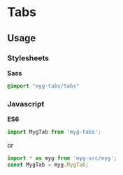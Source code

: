 # Tabs

## Usage

### Stylesheets

**Sass**

```sass
@import "myg-tabs/tabs"
```

### Javascript

**ES6**

```js
import MygTab from 'myg-tabs';
```

or

```js
import * as myg from 'myg-src/myg';
const MygTab = myg.MygTab;
```

